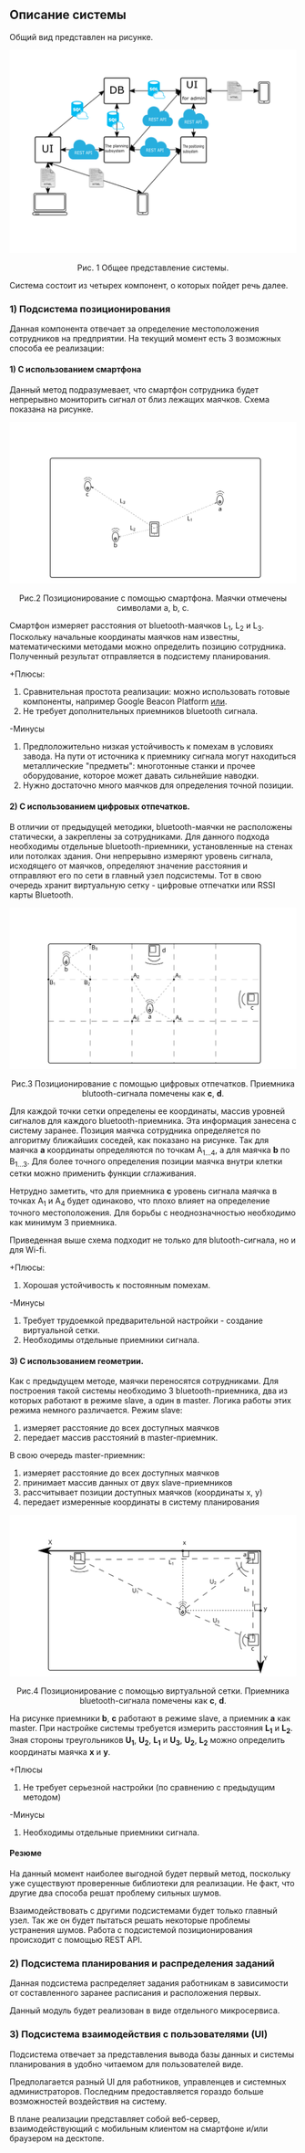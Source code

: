 ## Описание системы
Общий вид представлен на рисунке. 
<p align = "center">
<img src = "images/beacon-sys.png">
</p>
<p align = "center">
 Рис. 1 Общее представление системы.
</p>
Система состоит из четырех компонент, о которых пойдет речь далее.

### 1) Подсистема позиционирования
Данная компонента отвечает за определение местоположения сотрудников 
на предприятии. На текущий момент есть 3 возможных способа ее реализации:

#### 1) C использованием смартфона
Данный метод подразумевает, что смартфон сотрудника будет непрерывно мониторить
сигнал от близ лежащих маячков. Схема показана на рисунке.
<p align = "center">
 <img src = "images/bluetooth-smartphone.svg">
</p>
<p align = "center">
 Рис.2 Позиционирование с помощью смартфона. Маячки отмечены символами a, b, c.
</p>
Смартфон измеряет расстояния от bluetooth-маячков L<sub>1</sub>, L<sub>2</sub> и L<sub>3</sub>. 
Поскольку начальные координаты маячков нам известны, математическими методами можно определить позицию сотрудника. Полученный результат отправляется в подсистему планирования.

+Плюсы:  
1) Сравнительная простота реализации: можно использовать готовые компоненты, например Google Beacon Platform [или](https://github.com/Navigine/).
2) Не требует дополнительных приемников bluetooth сигнала.  

-Минусы
1) Предположительно низкая устойчивость к помехам в
условиях завода. На пути от источника к приемнику сигнала могут находиться металлические "предметы": многотонные станки и прочее оборудование, которое может давать сильнейшие наводки.
2) Нужно достаточно много маячков для определения точной позиции.

#### 2) С использованием цифровых отпечатков.
В отличии от предыдущей методики, bluetooth-маячки
не расположены статически, а закреплены за сотрудниками.
Для данного подхода необходимы отдельные bluetooth-приемники,
установленные на стенах или потолках здания. Они непрерывно измеряют уровень сигнала, исходящего от маячков, определяют
значение расстояния и отправляют его по сети в главный узел подсистемы. Тот в свою очередь хранит виртуальную сетку - цифровые отпечатки или RSSI карты Bluetooth.

<p align = "center">
<img src = "images/bluetooth-beacon-map.svg">
</p>
<p align = "center">
 Рис.3 Позиционирование с помощью цифровых отпечатков. 
 Приемника blutooth-сигнала помечены как <b>c</b>, <b>d</b>.
</p>

Для каждой точки сетки определены ее координаты, массив уровней сигналов для каждого bluetooth-приемника. Эта информация занесена с систему заранее.
Позиция маячка сотрудника определяется по алгоритму ближайших соседей, как показано на рисунке. Так для маячка **a**
координаты определяются по точкам A<sub>1...4</sub>, а
для маячка **b** по B<sub>1...3</sub>. Для более точного определения позиции маячка внутри клетки сетки можно применить функции сглаживания.  

Нетрудно заметить, что для приемника <b>с</b> уровень сигнала
маячка в точках A<sub>1</sub> и A<sub>4</sub> будет одинаково, что плохо влияет на определение точного местоположения. Для борьбы с неоднозначностью необходимо 
как минимум 3 приемника.

Приведенная выше схема подходит не только для blutooth-сигнала, но и для Wi-fi.

+Плюсы: 
1) Хорошая устойчивость к постоянным помехам.

-Минусы
1) Требует трудоемкой предварительной настройки - создание виртуальной сетки.
2) Необходимы отдельные приемники сигнала.

#### 3) С использованием геометрии.
Как с предыдущем методе, маячки переносятся сотрудниками. Для построения такой системы необходимо 3 bluetooth-приемника, два из которых работают в режиме 
slave, а один в master. Логика работы этих режима немного различается.
Режим slave: 
1) измеряет расстояние до всех доступных маячков
2) передает массив расстояний в master-приемник.

В свою очередь master-приемник:  
1) измеряет расстояние до всех доступных маячков  
2) принимает массив данных от двух slave-приемников
3) рассчитывает позиции доступных маячков (координаты x, y)
4) передает измеренные координаты в систему планирования

<p align = "center">
<img src = "images/bluetooth-beacon-geometry.svg">
</p>
<p align = "center">
Рис.4 Позиционирование с помощью виртуальной сетки.  
Приемника bluetooth-сигнала помечены как <b>c</b>, <b>d</b>.
</p>
На рисунке приемники <b>b</b>, <b>c</b> работают в режиме slave, а приемник <b>a</b> как master. При настройке системы требуется измерить расстояния <b>L<sub>1</sub></b> и <b>L<sub>2</sub></b>. 
Зная стороны треугольников <b>U<sub>1</sub></b>, <b>U<sub>2</sub></b>, <b>L<sub>1</sub></b> и 
<b>U<sub>3</sub></b>, <b>U<sub>2</sub></b>, <b>L<sub>2</sub></b> можно определить координаты маячка
<b>x</b> и <b>y</b>.

+Плюсы
1) Не требует серьезной настройки (по сравнению с предыдущим методом)

-Минусы
1) Необходимы отдельные приемники сигнала.

#### Резюме
На данный момент наиболее выгодной будет первый метод,
поскольку уже существуют проверенные библиотеки для
реализации. Не факт, что другие два способа решат проблему сильных шумов.

Взаимодействовать с другими подсистемами будет только главный узел. Так же он будет пытаться решать некоторые
проблемы устранения шумов.
Работа с подсистемой позиционирования происходит с помощью REST API.

### 2) Подсистема планирования и распределения заданий
Данная подсистема распределяет задания работникам в зависимости от составленного заранее расписания и расположения первых.

Данный модуль будет реализован в виде отдельного микросервиса.

### 3) Подсистема взаимодействия с пользователями (UI)
Подсистема отвечает за представления вывода базы данных
и системы планирования в удобно читаемом для пользователей виде.

Предполагается разный UI для работников, управленцев и системных администраторов. Последним предоставляется 
гораздо больше возможностей воздействия на систему.

В плане реализации представляет собой веб-сервер, взаимодействующий c мобильным клиентом на смартфоне и/или браузером на десктопе. 